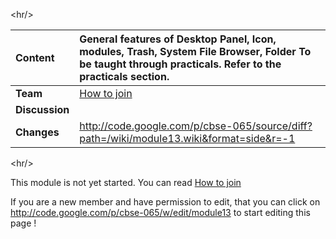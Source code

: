 

&lt;hr/&gt;



| **Content** | General features of Desktop Panel, Icon, modules, Trash, System File Browser, Folder To be taught through practicals. Refer to the practicals section. |
|:------------|:-------------------------------------------------------------------------------------------------------------------------------------------------------|
| **Team**    | [How to join](http://code.google.com/p/cbse-065/wiki/FAQ?ts=1263234362&updated=FAQ#How_to_Join_this_project)                                           |
| **Discussion** |                                                                                                                                                        |
| **Changes** | http://code.google.com/p/cbse-065/source/diff?path=/wiki/module13.wiki&format=side&r=-1                                                                |



&lt;hr/&gt;






This module is not yet started. You can read [How to join](http://code.google.com/p/cbse-065/wiki/FAQ?ts=1263234362&updated=FAQ#How_to_Join_this_project)

If you are a new member and have permission to edit, that you can click on http://code.google.com/p/cbse-065/w/edit/module13 to start editing this page !